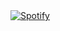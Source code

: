 <a href="github.com/tthb0/Spotify-Readme">
  <img src="https://thingthing.vercel.app/api?theme=dark" alt="Spotify">
</a>

